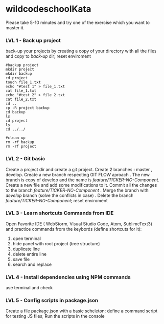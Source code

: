 # wildcodeschoolKata

Please take 5-10 minutes and try one of the exercise which you want to master it.

### LVL 1  -  Back up project
back-up your projects by creating a copy of your directory with all the files and copy to *back-up* dir; reset enviroment


```shell
#backup project
mkdir project 
mkdir backup
cd project
touch file_1.txt
echo "#test 1" > file_1.txt
cat file_1.txt
echo "#test 2" > file_2.txt
cat file_2.txt
cd ..
cp -R project backup
cd backup
ls
cd project
ls
cd ../../

#clean up
rm -rf backup
rm -rf project
```
### LVL 2  -  Git basic 
Create a project dir and create a git project. Create 2 branches : master , develop. Create a new branch respecting GIT FLOW aproach . The new branch is copy of develop and the name is *feature/TICKER-NO-Component*. Create a new file and add some modifications to it. Commit all the changes to the branch *feature/TICKER-NO-Component* . Merge the branch with *develop* branch (solve the conflicts in case) . Delete the branch *feature/TICKER-NO-Component*; reset enviroment

### LVL 3  -  Learn shortcuts Commands from IDE
Open Favorite IDE ( WebStorm, Visual Studio Code, Atom, SublimeText3) and practice commands from the keybords (define shortcuts for it):
1. open terminal
1. hide panel with root project (tree structure)
1. duplicate line
1. delete entire line
1. save file
1. search and replace

### LVL 4  -  Install dependencies using NPM commands
use terminal and check

### LVL 5  -  Config  scripts in package.json
Create a file package.json with a basic scheleton; define a command script for testing JS files; Run the scripts in the console

